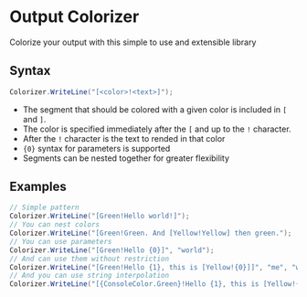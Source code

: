 # Output Colorizer
Colorize your output with this simple to use and extensible library

## Syntax
```csharp
Colorizer.WriteLine("[<color>!<text>]");
```
- The segment that should be colored with a given color is included in `[` and `]`. 
- The color is specified immediately after the `[` and up to the `!` character.
- After the `!` character is the text to rended in that color
- `{0}` syntax for parameters is supported
- Segments can be nested together for greater flexibility

## Examples
```csharp
// Simple pattern
Colorizer.WriteLine("[Green!Hello world!]"); 
// You can nest colors
Colorizer.WriteLine("[Green!Green. And [Yellow!Yellow] then green."); 
// You can use parameters
Colorizer.WriteLine("[Green!Hello {0}]", "world"); 
// And can use them without restriction
Colorizer.WriteLine("[Green!Hello {1}, this is [Yellow!{0}]]", "me", "world"); 
// And you can use string interpolation
Colorizer.WriteLine("[{ConsoleColor.Green}!Hello {1}, this is [Yellow!{0}]]", "me", "world"); 
```
